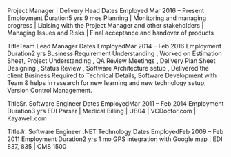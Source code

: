 Project Manager | Delivery Head 
Dates Employed Mar 2016 – Present
Employment Duration5 yrs 9 mos
Planning | Monitoring and managing progress | Liaising with the Project Manager and other stakeholders | Managing Issues and Risks | Final acceptance and handover of products

TitleTeam Lead Manager
Dates EmployedMar 2014 – Feb 2016
Employment Duration2 yrs
Business Requirement Understanding , Worked on Estimation Sheet, Project Understanding , QA Review Meetings , Delivery Plan Sheet Designing , Status Review , Software Architecture setup , Delivered the client Business Required to Technical Details, Software Development with Team & helps in research for new learning and new technology setup, Version Control Management.

TitleSr. Software Engineer
Dates EmployedMar 2011 – Feb 2014
Employment Duration3 yrs
EDI Parser | Medical Billing | UB04 | VCDoctor.com | Kayawell.com

TitleJr. Software Engineer .NET Technology
Dates EmployedFeb 2009 – Feb 2011
Employment Duration2 yrs 1 mo
GPS integration with Google map | EDI 837, 835 | CMS 1500
